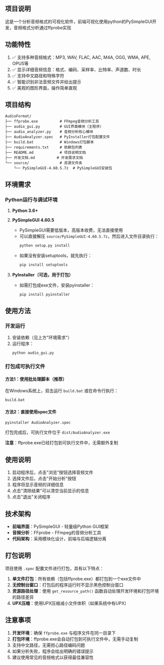 ## 项目说明

这是一个分析音频格式的可视化软件，前端可视化使用python的PySimpleGUI开发，音频格式分析通过ffprobe实现

## 功能特性

1. ✅ 支持多种音频格式：MP3, WAV, FLAC, AAC, M4A, OGG, WMA, APE, OPUS等
2. ✅ 显示详细音频信息：格式、编码、采样率、比特率、声道数、时长
3. ✅ 支持中文路径和特殊字符
4. ✅ 智能识别非法音频文件并给出提示
5. ✅ 美观的图形界面，操作简单直观

## 项目结构

```
AudioFormat/
├── ffprobe.exe          # FFmpeg音频分析工具
├── audio_gui.py         # GUI界面模块（主程序）
├── audio_analyzer.py    # 音频分析核心模块
├── AudioAnalyzer.spec   # PyInstaller打包配置文件
├── build.bat            # Windows打包脚本
├── requirements.txt     # 依赖包列表
├── README.md            # 项目说明文档
├── 开发文档.md          # 开发需求文档
└── source/              # 资源文件夹
    └── PySimpleGUI-4.60.5.7z  # PySimpleGUI安装包
```

## 环境需求

### Python运行与调试环境

1. **Python 3.6+**

2. **PySimpleGUI 4.60.5**
    - PySimpleGUI需要低版本，高版本收费，无法直接使用
    - 可以直接解压 `source/PySimpleGUI-4.60.5.7z`，然后进入文件目录执行：
      ```bash
      python setup.py install
      ```
    - 如果没有安装setuptools，就先执行：
      ```bash
      pip install setuptools
      ```

3. **PyInstaller（可选，用于打包）**
    - 如需打包成exe文件，安装pyinstaller：
      ```bash
      pip install pyinstaller
      ```

## 使用方法

### 开发运行

1. 安装依赖（见上方"环境需求"）
2. 运行程序：
   ```bash
   python audio_gui.py
   ```

### 打包成可执行文件

#### 方法1：使用批处理脚本（推荐）
在Windows系统上，双击运行 `build.bat` 或在命令行执行：
```bash
build.bat
```

#### 方法2：直接使用spec文件
```bash
pyinstaller AudioAnalyzer.spec
```

打包完成后，可执行文件位于 `dist/AudioAnalyzer.exe`

**注意**：ffprobe.exe已经打包到可执行文件中，无需额外复制

## 使用说明

1. 启动程序后，点击"浏览"按钮选择音频文件
2. 选择文件后，点击"开始分析"按钮
3. 程序将显示音频的详细信息
4. 点击"清除结果"可以清空当前显示的信息
5. 点击"退出"关闭程序

## 技术架构

- **前端界面**：PySimpleGUI - 轻量级Python GUI框架
- **音频分析**：FFprobe - FFmpeg的音频分析工具
- **代码架构**：采用模块化设计，前端与后端逻辑分离

## 打包说明

项目使用 `.spec` 配置文件进行打包，具有以下特点：

1. **单文件打包**：所有依赖（包括ffprobe.exe）都打包到一个exe文件中
2. **无控制台窗口**：打包后的程序运行时不显示黑色控制台窗口
3. **资源路径处理**：使用 `get_resource_path()` 函数自动处理开发环境和打包环境的路径差异
4. **UPX压缩**：使用UPX压缩减小文件体积（如果系统中有UPX）

## 注意事项

1. **开发环境**：确保 `ffprobe.exe` 与程序文件在同一目录下
2. **打包环境**：ffprobe.exe会自动打包到可执行文件中，无需手动复制
3. 支持中文路径，无需担心路径编码问题
4. 如果分析失败，程序会给出明确的错误提示
5. 建议使用常见的音频格式以获得最佳兼容性